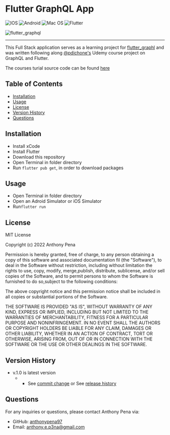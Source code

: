 # Flutter GraphQL App

![IOS](https://img.shields.io/badge/iOS-000000?style=for-the-badge&logo=ios&logoColor=white) 
![Android](https://img.shields.io/badge/Android-3DDC84?style=for-the-badge&logo=android&logoColor=white) 
![Mac OS](https://img.shields.io/badge/mac%20os-000000?style=for-the-badge&logo=macos&logoColor=F0F0F0)
![Flutter](https://img.shields.io/badge/Flutter-%2302569B.svg?style=for-the-badge&logo=Flutter&logoColor=white)

![flutter_graphql](https://user-images.githubusercontent.com/79285555/187557333-03d73263-06ba-4822-b4c8-b42ca8bbb31e.gif)

<hr>

This Full Stack application serves as a learning project for [flutter_graphl](https://pub.dev/packages/graphql_flutter) and was written following along [@pdichone's](https://www.udemy.com/share/1056S83@c_ksOEYVYDMpFd_DAF8QD2AKHQL9OctJhW-OTOv6Eha0AWVzvX9aGIp2kiqcFMDX_A==/) Udemy course project on GraphQL and Flutter.

The courses turial source code can be found [here](https://github.com/pdichone/flutter-graphql-course)


## Table of Contents

- [Installation](#installation)
- [Usage](#usage)
- [License](#license)
- [Version History](#version)
- [Questions](#questions)

## Installation

- Install xCode
- Install Flutter
- Download this repository
- Open Terminal in folder directory
- Run `flutter pub get`, in order to download packages

## Usage

- Open Terminal in folder directory
- Open an Adroid Simulator or iOS Simulator
- Run`flutter run`

## License

MIT License

Copyright (c) 2022 Anthony Pena

Permission is hereby granted, free of charge, to any person obtaining a copy of this software and associated documentation fil (the "Software"), to deal in the Software without restriction, including without limitation the rights to use, copy, modify, merge,publish, distribute, sublicense, and/or sell copies of the Software, and to permit persons to whom the Software is furnished to do so,subject to the following conditions:

The above copyright notice and this permission notice shall be included in all copies or substantial portions of the Software.

THE SOFTWARE IS PROVIDED "AS IS", WITHOUT WARRANTY OF ANY KIND, EXPRESS OR IMPLIED, INCLUDING BUT NOT LIMITED TO THE WARRANTIES OF MERCHANTABILITY, FITNESS FOR A PARTICULAR PURPOSE AND NONINFRINGEMENT. IN NO EVENT SHALL THE AUTHORS OR COPYRIGHT HOLDERS BE LIABLE FOR ANY CLAIM, DAMAGES OR OTHER LIABILITY, WHETHER IN AN ACTION OF CONTRACT, TORT OR OTHERWISE, ARISING FROM, OUT OF OR IN CONNECTION WITH THE SOFTWARE OR THE USE OR OTHER DEALINGS IN THE SOFTWARE.

## Version History

- v.1.0 is latest version
  - - See [commit change](https://github.com/anthonypena97/flutter-graphql/commits/main) or See [release history](https://github.com/anthonypena97/graphl-flutter/releases)

## Questions

For any inquiries or questions, please contact Anthony Pena via:

- GitHub: [anthonypena97](https://github.com/anthonypena97)
- Email: <anthony.e.p3na@gmail.com>

